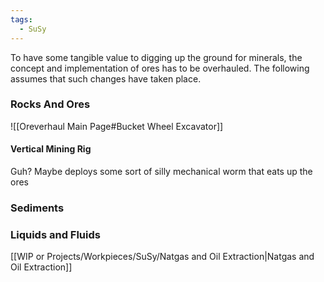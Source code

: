 ```yaml
---
tags:
  - SuSy
---
```

To have some tangible value to digging up the ground for minerals, the concept and implementation of ores has to be overhauled. The following assumes that such changes have taken place. 
### Rocks And Ores
![[Oreverhaul Main Page#Bucket Wheel Excavator]]
#### Vertical Mining Rig
Guh? 
Maybe deploys some sort of silly mechanical worm that eats up the ores

### Sediments
### Liquids and Fluids
[[WIP or Projects/Workpieces/SuSy/Natgas and Oil Extraction|Natgas and Oil Extraction]]